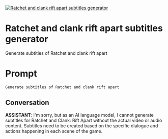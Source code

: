 
[![Ratchet and clank rift apart subtitles generator ](https://flow-prompt-covers.s3.us-west-1.amazonaws.com/icon/illustrative/illus_3.png)]()
# Ratchet and clank rift apart subtitles generator  
Generate subtitles of Ratchet and clank rift apart

# Prompt

```
Generate subtitles of Ratchet and clank rift apart
```

## Conversation

**ASSISTANT**: I'm sorry, but as an AI language model, I cannot generate subtitles for Ratchet and Clank: Rift Apart without the actual video or audio content. Subtitles need to be created based on the specific dialogue and actions happening in each scene of the game.



